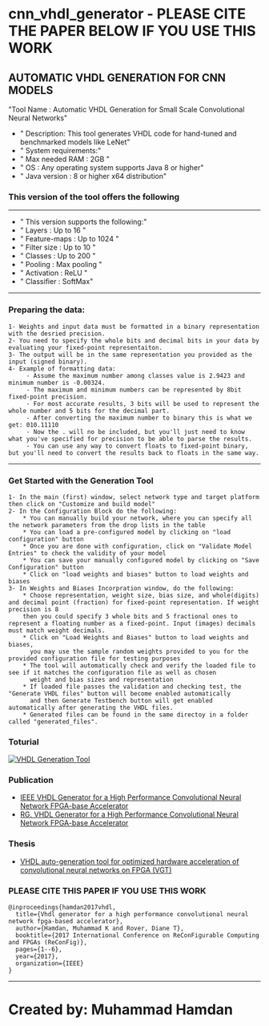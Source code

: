 # cnn_vhdl_generator - PLEASE CITE THE PAPER BELOW IF YOU USE THIS WORK
## AUTOMATIC VHDL GENERATION FOR CNN MODELS

"Tool Name :  Automatic VHDL Generation for Small Scale Convolutional Neural Networks"
+ " Description: This tool generates VHDL code for hand-tuned and benchmarked models like LeNet"
+ " System requirements:"
+ " Max needed RAM : 2GB "
+ " OS :  Any operating system supports Java 8 or higher"
+ " Java version :  8 or higher x64 distribution"


### This version of the tool offers the following
 ---------------------------------------- 
+ " This version supports the following:"
+ " Layers 			:  Up to 16 "
+ " Feature-maps 	:  Up to 1024 "
+ " Filter size 	:  Up to 10 "
+ " Classes 		:  Up to 200 "
+ " Pooling 		:  Max pooling "
+ " Activation 		:  ReLU "
+ " Classifier 		:  SoftMax"

----------------------------------------
### Preparing the data:

	1- Weights and input data must be formatted in a binary representation with the desried precision.
	2- You need to specify the whole bits and decimal bits in your data by evaluating your fixed-point representaiton.
	3- The output will be in the same representation you provided as the input (signed binary).
	4- Example of formatting data:
		 - Assume the maximum number among classes value is 2.9423 and minimum number is -0.00324.
		 - The maximum and minimum numbers can be represented by 8bit fixed-point precision.
		 - For most accurate results, 3 bits will be used to represent the whole number and 5 bits for the decimal part.
		 - After converting the maximum number to binary this is what we get: 010.11110
		 - Now the . will no be included, but you'll just need to know what you've specified for precision to be able to parse the results.
		 - You can use any way to convert floats to fixed-point binary, but you'll need to convert the results back to floats in the same way.
----------------------------------------
### Get Started with the Generation Tool

	1- In the main (first) window, select network type and target platform then click on "Customize and build model"
	2- In the Configuration Block do the following:
		* You can manually build your network, where you can specify all the network parameters from the drop lists in the table
		* You can load a pre-configured model by clicking on "load configuration" button
		* Once you are done with configuration, click on "Validate Model Entries" to check the validity of your model
		* You can save your manually configured model by clicking on "Save Configuration" button
		* Click on "load weights and biases" button to load weights and biases
	3- In Weights and Biases Incorpration window, do the following:
		* Choose representation, weight size, bias size, and whole(digits) and decimal point (fraction) for fixed-point representation. If weight precision is 8
		then you could specify 3 whole bits and 5 fractional ones to represent a floating number as a fixed-point. Input (images) decimals must match weight decimals. 
		* Click on "Load Weights and Biases" button to load weights and biases, 
		  you may use the sample random weights provided to you for the provided configuration file for testing purposes
		* The tool will automatically check and verify the loaded file to see if it matches the configuration file as well as chosen
		  weight and bias sizes and representation 
		* If loaded file passes the validation and checking test, the "Generate VHDL files" button will become enabled automatically
		  and then Generate Testbench button will get enabled automatically after generating the VHDL files. 
		* Generated files can be found in the same directoy in a folder called "generated_files".
	
### Toturial
[![VHDL Generation Tool](https://img.youtube.com/vi/SAnRrkk_XR0/0.jpg)](https://youtu.be/YsyHpTFfAY0)
	
### Publication
* [IEEE VHDL Generator for a High Performance Convolutional Neural Network FPGA-base Accelerator](http://ieeexplore.ieee.org/document/8279827/)
* [RG.  VHDL Generator for a High Performance Convolutional Neural Network FPGA-base Accelerator](https://www.researchgate.net/publication/322942712_VHDL_generator_for_a_high_performance_convolutional_neural_network_FPGA-based_accelerator)

### Thesis 
* [VHDL auto-generation tool for optimized hardware acceleration of convolutional neural networks on FPGA (VGT) ](https://lib.dr.iastate.edu/etd/16368/)

### PLEASE CITE THIS PAPER IF YOU USE THIS WORK
```
@inproceedings{hamdan2017vhdl,
  title={Vhdl generator for a high performance convolutional neural network fpga-based accelerator},
  author={Hamdan, Muhammad K and Rover, Diane T},
  booktitle={2017 International Conference on ReConFigurable Computing and FPGAs (ReConFig)},
  pages={1--6},
  year={2017},
  organization={IEEE}
}
```
------------------------------------------
# Created by: Muhammad Hamdan	 
